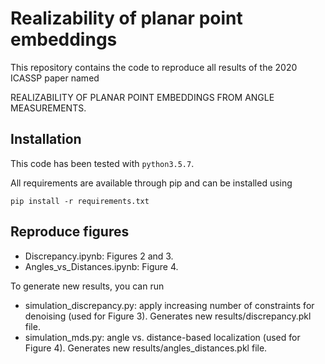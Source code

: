 # Realizability of planar point embeddings

This repository contains the code to reproduce all results of the 2020 ICASSP paper named

REALIZABILITY OF PLANAR POINT EMBEDDINGS FROM ANGLE MEASUREMENTS. 

## Installation

This code has been tested with `python3.5.7`.

All requirements are available through pip and can be installed using 
```
pip install -r requirements.txt

```

## Reproduce figures

- Discrepancy.ipynb: Figures 2 and 3. 
- Angles_vs_Distances.ipynb: Figure 4.

To generate new results, you can run
- simulation_discrepancy.py: apply increasing number of constraints for denoising (used for Figure 3). Generates new results/discrepancy.pkl file.
- simulation_mds.py: angle vs. distance-based localization (used for Figure 4). Generates new results/angles_distances.pkl file.
